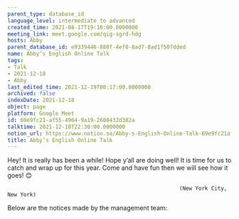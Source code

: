 ```yaml
---
parent_type: database_id
language_level: intermediate to advanced
created_time: 2021-08-17T19:10:00.0000000
meeting_link: meet.google.com/qig-sgrd-hdg
hosts: Abby
parent_database_id: e9339446-880f-4ef0-8ad7-8ad1f507dded
name: Abby’s English Online Talk
tags:
- Talk
- 2021-12-18
- Abby
last_edited_time: 2021-12-19T00:17:00.0000000
archived: false
indexDate: 2021-12-18
object: page
platform: Google Meet
id: 69e9fc21-af55-4964-9a19-2680432d382a
talktime: 2021-12-18T22:30:00.0000000
notion_url: https://www.notion.so/Abby-s-English-Online-Talk-69e9fc21af5549649a192680432d382a
title: Abby’s English Online Talk
---
```


Hey! It is really has been a while! Hope y’all are doing well! It is time for us to catch and wrap up for this year. Come and have fun then we will see how it goes! 😊



                                                          (New York City, New York)



Below are the notices made by the management team:


